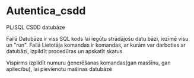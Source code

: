 # Autentica_csdd
PL/SQL CSDD datubāze

Failā Datubāze ir viss SQL kods lai iegūtu strādājošu datu bāzi, iezīmē visu un "run".
Failā Lietotāja komandas ir komandas, ar kurām var darboties ar datubāzi, izpildīt procedūras un apskatīt skatus.

Vispirms izpildīt numuru ģenerēšanas komandas(gan masšīnu, gan apliecību), lai pievienotu mašīnas datubāzē
